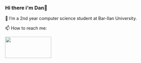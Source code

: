 ### Hi there i'm Dan👋

📘 I’m a 2nd year computer science student at Bar-Ilan University.

📫 How to reach me:

<a href="https://www.linkedin.com/in/dan-saada-45a055250">
         <img src= "![image](https://user-images.githubusercontent.com/112869076/194754801-845bb5d4-337d-43f0-8277-258104e71cf6.png)"
         width=150" height="70">
      </a>


<!--
**DanSaada/DanSaada** is a ✨ _special_ ✨ repository because its `README.md` (this file) appears on your GitHub profile.


- 🔭 I’m currently working on ...
- 🌱 I’m currently learning ...
- 👯 I’m looking to collaborate on ...
- 🤔 I’m looking for help with ...
- 💬 Ask me about ...
- 📫 How to reach me: ...
- 😄 Pronouns: ...
- ⚡ Fun fact: ...
-->
